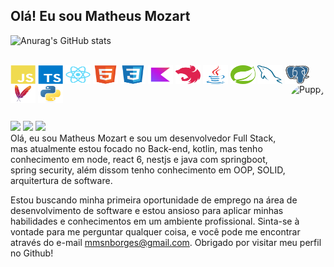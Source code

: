 ## Olá! Eu sou Matheus Mozart

 
  ![Anurag's GitHub stats](https://github-readme-stats.vercel.app/api?username=dark&show_icons=true&theme=tokyonight)
 


<div style="display: inline_block"><br>
  <img align="center" alt="Matheus-Js" height="30" width="40" src="https://raw.githubusercontent.com/devicons/devicon/master/icons/javascript/javascript-plain.svg">
  <img align="center" alt="Matheus-Ts" height="30" width="40" src="https://raw.githubusercontent.com/devicons/devicon/master/icons/typescript/typescript-plain.svg">
  <img align="center" alt="Matheus-React" height="30" width="40" src="https://raw.githubusercontent.com/devicons/devicon/master/icons/react/react-original.svg">
  <img align="center" alt="Matheus-HTML" height="30" width="40" src="https://raw.githubusercontent.com/devicons/devicon/master/icons/html5/html5-original.svg">
  <img align="center" alt="Matheus-CSS" height="30" width="40" src="https://raw.githubusercontent.com/devicons/devicon/master/icons/css3/css3-original.svg">
  <img align="center" alt="Matheus-Python" height="30" width="40" src="https://raw.githubusercontent.com/devicons/devicon/master/icons/kotlin/kotlin-original.svg">
  <img align="center" alt="Matheus-nestjs" height="30" width="40" src="https://raw.githubusercontent.com/devicons/devicon/master/icons/nestjs/nestjs-original.svg">
   <img align="center" alt="Matheus-Java" height="30" width="40" src="https://raw.githubusercontent.com/devicons/devicon/master/icons/java/java-original.svg">
<img align="center" alt="Spring Boot" height="30" width="40" src="https://raw.githubusercontent.com/devicons/devicon/master/icons/spring/spring-original.svg">
<!-- MySQL Icon -->
<img align="center" alt="MySQL" height="30" width="40" src="https://raw.githubusercontent.com/devicons/devicon/master/icons/mysql/mysql-original.svg">

<!-- PostgreSQL Icon -->
<img align="center" alt="PostgreSQL" height="30" width="40" src="https://raw.githubusercontent.com/devicons/devicon/master/icons/postgresql/postgresql-original.svg">

<!-- Maven Icon -->
<img align="center" alt="Maven" height="30" width="40" src="https://raw.githubusercontent.com/devicons/devicon/master/icons/maven/maven-original.svg">

<!-- Maven Icon -->
<img align="center" alt="Python" height="30" width="40" src="https://raw.githubusercontent.com/devicons/devicon/master/icons/python/python-original.svg">

<img align="right" alt="Puppy" height="150" style="border-radius:50px;" src="https://placedog.net/300/300">

</div>
  
  ##
 
<div> 
 <a href="https://instagram.com/mt.mozart" target="_blank"><img src="https://img.shields.io/badge/-Instagram-%23E4405F?style=for-the-badge&logo=instagram&logoColor=white" target="_blank"></a>
 <a href = "mailto:mmsnborges@gmail.com"><img src="https://img.shields.io/badge/-Gmail-%23333?style=for-the-badge&logo=gmail&logoColor=white" target="_blank"></a>
  <a href="https://www.linkedin.com/in/matheus-borges-327ba0255/" target="_blank"><img src="https://img.shields.io/badge/-LinkedIn-%230077B5?style=for-the-badge&logo=linkedin&logoColor=white" target="_blank"></a> 
  </div>
  <div>
  Olá, eu sou Matheus Mozart e sou um desenvolvedor Full Stack, mas atualmente estou focado no Back-end,  kotlin, mas tenho conhecimento em node, react 6, nestjs e java com springboot, spring security, além dissom tenho conhecimento em OOP, SOLID, arquitertura de software. 

Estou buscando minha primeira oportunidade de emprego na área de desenvolvimento de software e estou ansioso para aplicar minhas habilidades e conhecimentos em um ambiente profissional. Sinta-se à vontade para me perguntar qualquer coisa, e você pode me encontrar através do e-mail mmsnborges@gmail.com. Obrigado por visitar meu perfil no Github!
</div>


